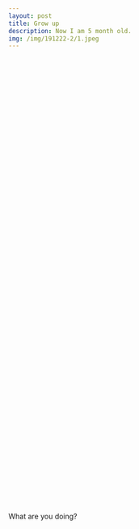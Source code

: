 ```yaml
---
layout: post
title: Grow up
description: Now I am 5 month old.
img: /img/191222-2/1.jpeg
---
```




<div class="img_row" style="height: 900px;">
	<img class="col three" src="{{ site.baseurl }}/img/19122-2/1.jpeg" alt="" title=""/>
</div>

<div class="col three caption">
	What are you doing?
</div>

<div class="img_row" style="height: 900px;">
	<img class="col three" src="{{ site.baseurl }}/img/191222-2/2.jpeg" alt="" title=""/>
</div>

<div class="img_row" style="height: 900px;">
	<img class="col three" src="{{ site.baseurl }}/img/191222-2/3.jpeg" alt="" title=""/>
</div>
